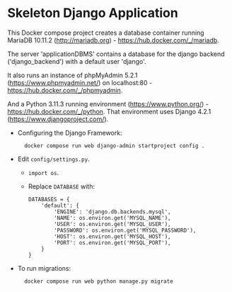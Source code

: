 Skeleton Django Application
===========================

This Docker compose project creates a database container running MariaDB 10.11.2 (http://mariadb.org) - https://hub.docker.com/_/mariadb.

The server 'applicationDBMS' contains a database for the django backend ('django_backend') with a default user 'django'.

It also runs an instance of phpMyAdmin 5.2.1 (https://www.phpmyadmin.net/) on localhost:80 - https://hub.docker.com/_/phpmyadmin.

And a Python 3.11.3 running environment (https://www.python.org/) - https://hub.docker.com/_/python.
That environment uses Django 4.2.1 (https://www.djangoproject.com/).

- Configuring the Django Framework:

        docker compose run web django-admin startproject config .

- Edit `config/settings.py`.

  - `import os`.
  - Replace `DATABASE` with:

        DATABASES = {
            'default': {
                'ENGINE': 'django.db.backends.mysql',
                'NAME': os.environ.get('MYSQL_NAME'),
                'USER': os.environ.get('MYSQL_USER'),
                'PASSWORD': os.environ.get('MYSQL_PASSWORD'),
                'HOST': os.environ.get('MYSQL_HOST'),
                'PORT': os.environ.get('MYSQL_PORT'),
            }
        }

- To run migrations:

        docker compose run web python manage.py migrate
